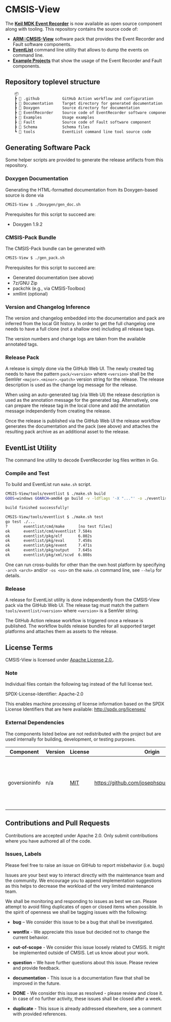 # CMSIS-View

The [**Keil MDK Event Recorder**](https://developer.arm.com/documentation/101407/latest/Debugging/Debug-Windows-and-Dialogs/Event-Recorder) is now available as open source component along with tooling.
This repository contains the source code of:

- [**ARM::CMSIS-View**](https://arm-software.github.io/CMSIS-View/main/index.html) software pack that provides the Event Recorder and Fault software components.
- [**EventList**](./tools/eventlist) command line utility that allows to dump the events on command line.
- [**Example Projects**](./Examples) that show the usage of the Event Recorder and Fault components.

## Repository toplevel structure

```txt
    📦
    ┣ 📂 .github          GitHub Action workflow and configuration
    ┣ 📂 Documentation    Target directory for generated documentation
    ┣ 📂 Doxygen          Source directory for documentation
    ┣ 📂 EventRecorder    Source code of EventRecorder software component
    ┣ 📂 Examples         Usage examples
    ┣ 📂 Fault            Source code of Fault software component
    ┣ 📂 Schema           Schema files
    ┗ 📂 tools            EventList command line tool source code
```

## Generating Software Pack

Some helper scripts are provided to generate the release artifacts from this repository.

### Doxygen Documentation

Generating the HTML-formatted documentation from its Doxygen-based source is done via

```sh
CMSIS-View $ ./Doxygen/gen_doc.sh
```

Prerequisites for this script to succeed are:

- Doxygen 1.9.2

### CMSIS-Pack Bundle

The CMSIS-Pack bundle can be generated with

```sh
CMSIS-View $ ./gen_pack.sh
```

Prerequisites for this script to succeed are:

- Generated documentation (see above)
- 7z/GNU Zip
- packchk (e.g., via CMSIS-Toolbox)
- xmllint (optional)

### Version and Changelog Inference

The version and changelog embedded into the documentation and pack are inferred from the
local Git history. In order to get the full changelog one needs to have a full clone (not
a shallow one) including all release tags.

The version numbers and change logs are taken from the available annotated tags.

### Release Pack

A release is simply done via the GitHub Web UI. The newly created tag needs to have
the pattern `pack/<version>` where `<version>` shall be the SemVer `<major>.<minor>.<patch>`
version string for the release. The release description is used as the change log
message for the release.

When using an auto-generated tag (via Web UI) the release description is used as the
annotation message for the generated tag. Alternatively, one can prepare the release
tag in the local clone and add the annotation message independently from creating the
release.

Once the release is published via the GitHub Web UI the release workflow generates the
documentation and the pack (see above) and attaches the resulting pack archive as an
additional asset to the release.

## EventList Utility

The command line utility to decode EventRecorder log files written in Go.

### Compile and Test

To build and EventList run `make.sh` script.

```sh
CMSIS-View/tools/eventlist $ ./make.sh build
GOOS=windows GOARCH=amd64 go build -v -ldflags '-X "..."' -o ./eventlist.exe ./cmd/eventlist

build finished successfully!

CMSIS-View/tools/eventlist $ ./make.sh test
go test ./...
?       eventlist/cmd/make      [no test files]
ok      eventlist/cmd/eventlist 7.584s
ok      eventlist/pkg/elf       6.802s
ok      eventlist/pkg/eval      7.458s
ok      eventlist/pkg/event     7.471s
ok      eventlist/pkg/output    7.645s
ok      eventlist/pkg/xml/scvd  6.808s
```

One can run cross-builds for other than the own host platform by specifying `-arch <arch>`
and/or `-os <os>` on the `make.sh` command line, see `--help` for details.

### Release

A release for EventList utility is done independently from the CMSIS-View pack via
the GitHub Web UI. The release tag must match the pattern `tools/eventlist/<version>`
where `<version>` is a SemVer string.

The GitHub Action release workflow is triggered once a release is published. The
workflow builds release bundles for all supported target platforms and attaches
them as assets to the release.

## License Terms

CMSIS-View is licensed under [Apache License 2.0.](LICENSE).

### Note

Individual files contain the following tag instead of the full license text.

SPDX-License-Identifier: Apache-2.0

This enables machine processing of license information based on the SPDX License Identifiers that are here available: http://spdx.org/licenses/

### External Dependencies

The components listed below are not redistributed with the project but are used internally for building, development, or testing purposes.

| Component | Version | License | Origin | Usage |
| --------- | ------- | ------- | ------ | ----- |
|goversioninfo|n/a|[MIT](https://opensource.org/licenses/MIT)|https://github.com/josephspurrier/goversioninfo| Used in [eventlist](./tools/eventlist) to generate MS Windows version info |

## Contributions and Pull Requests

Contributions are accepted under Apache 2.0. Only submit contributions where you have authored all of the code.

### Issues, Labels

Please feel free to raise an issue on GitHub
to report misbehavior (i.e. bugs)

Issues are your best way to interact directly with the maintenance team and the community.
We encourage you to append implementation suggestions as this helps to decrease the
workload of the very limited maintenance team.

We shall be monitoring and responding to issues as best we can.
Please attempt to avoid filing duplicates of open or closed items when possible.
In the spirit of openness we shall be tagging issues with the following:

- **bug** – We consider this issue to be a bug that shall be investigated.

- **wontfix** - We appreciate this issue but decided not to change the current behavior.

- **out-of-scope** - We consider this issue loosely related to CMSIS. It might be implemented outside of CMSIS. Let us know about your work.

- **question** – We have further questions about this issue. Please review and provide feedback.

- **documentation** - This issue is a documentation flaw that shall be improved in the future.

- **DONE** - We consider this issue as resolved - please review and close it. In case of no further activity, these issues shall be closed after a week.

- **duplicate** - This issue is already addressed elsewhere, see a comment with provided references.

